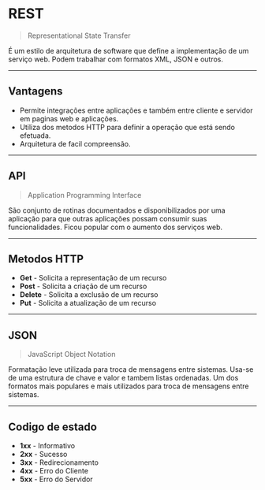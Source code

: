 # REST

> Representational State Transfer

É um estilo de arquitetura de software que define a implementação de um serviço web. Podem trabalhar com formatos XML, JSON e outros.

---
## Vantagens

- Permite integrações entre aplicações e também entre cliente e servidor em paginas web e aplicações.
- Utiliza dos metodos HTTP para definir a operação que está sendo efetuada.
- Arquitetura de facil compreensão.

---
## API

> Application Programming Interface

São conjunto de rotinas documentados e disponibilizados por uma aplicação para que outras aplicações possam consumir suas funcionalidades. Ficou popular com o aumento dos serviços web.

---
## Metodos HTTP

- **Get** - Solicita a representação de um recurso
- **Post** - Solicita a criação de um recurso
- **Delete** - Solicita a exclusão de um recurso
- **Put** - Solicita a atualização de um recurso

---
## JSON

> JavaScript Object Notation

Formatação leve utilizada para troca de mensagens entre sistemas. Usa-se de uma estrutura de chave e valor e tambem listas ordenadas. Um dos formatos mais populares e mais utilizados para troca de mensagens entre sistemas.

---
## Codigo de estado

- **1xx** - Informativo
- **2xx** - Sucesso
- **3xx** - Redirecionamento
- **4xx** - Erro do Cliente
- **5xx** - Erro do Servidor